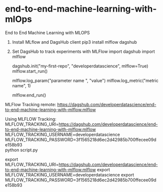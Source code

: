 # end-to-end-machine-learning-with-mlOps
End to End Machine Learning with  MLOPS


1. Install MLflow and DagsHub client
    pip3 install mlflow dagshub


2. Set DagsHub to track experiments with MLFlow
    import dagshub
    import mlflow

    dagshub.init("my-first-repo", "developerdatascience", mlflow=True)
    mlflow.start_run()


    mlflow.log_param("parameter name ", "value")
    mlflow.log_metric("metric name", 1)

    mlflow.end_run()


MLFlow Tracking remote:
https://dagshub.com/developerdatascience/end-to-end-machine-learning-with-mlflow.mlflow

Using MLFLOW Tracking:
MLFLOW_TRACKING_URI=https://dagshub.com/developerdatascience/end-to-end-machine-learning-with-mlflow.mlflow \
MLFLOW_TRACKING_USERNAME=developerdatascience \
MLFLOW_TRACKING_PASSWORD=3f1565218d6ec2d42985b700ffecee09de158b93 \
python script.py



export MLFLOW_TRACKING_URI=https://dagshub.com/developerdatascience/end-to-end-machine-learning-with-mlflow.mlflow
export MLFLOW_TRACKING_USERNAME=developerdatascience
export MLFLOW_TRACKING_PASSWORD=3f1565218d6ec2d42985b700ffecee09de158b93